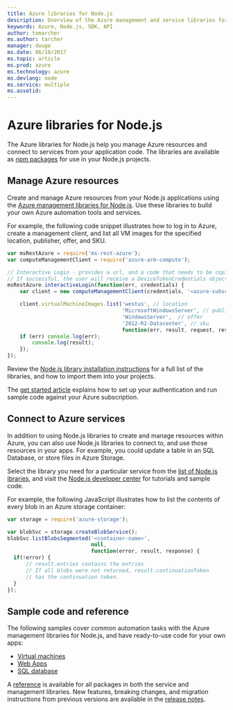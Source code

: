 ```yaml
---
title: Azure libraries for Node.js
description: Overview of the Azure management and service libraries for Node.js
keywords: Azure, Node.js, SDK, API
author: tomarcher
ms.author: tarcher
manager: douge
ms.date: 06/10/2017
ms.topic: article
ms.prod: azure
ms.technology: azure
ms.devlang: node
ms.service: multiple
ms.assetid: 
---
```


# Azure libraries for Node.js

The Azure libraries for Node.js help you manage Azure resources and connect to services from your application code. The libraries are available as [npm packages](node-sdk-azure-install.md) for use in your Node.js projects. 

## Manage Azure resources

Create and manage Azure resources from your Node.js applications using the [Azure management libraries for Node.js](node-sdk-azure-get-started.md). Use these libraries to build your own Azure automation tools and services. 

For example, the following code snippet illustrates how to log in to Azure, create a management client, and list all VM images for the specified location, publisher, offer, and SKU.

```javascript
var msRestAzure = require('ms-rest-azure');
var computeManagementClient = require('azure-arm-compute');

// Interactive Login - provides a url, and a code that needs to be copied and pasted in a browser.  
// If successful, the user will receive a DeviceTokenCredentials object. 
msRestAzure.interactiveLogin(function(err, credentials) {
	var client = new computeManagementClient(credentials, '<azure-subscription-id>');

	client.virtualMachineImages.list('westus', // location
                                     'MicrosoftWindowsServer', // publisher name 
                                     'WindowsServer',  // offer
                                     '2012-R2-Datacenter', // sku
                                     function(err, result, request, response) {
	if (err) console.log(err);
		console.log(result);
	});
});
```

Review the [Node.js library installation instructions](node-sdk-azure-install.md) for a full list of the libraries, and how to import them into your projects. 

The [get started article](node-sdk-azure-get-started.md) explains how to set up your authentication and run sample code against your Azure subscription. 

## Connect to Azure services

In addition to using Node.js libraries to create and manage resources within Azure, you can also use Node.js libraries to connect to, and use those resources in your apps. For example, you could update a table in an SQL Database, or store files in Azure Storage. 

Select the library you need for a particular service from the [list of Node.js ibraries](node-sdk-azure-install.md), and visit the [Node.js developer center](https://azure.microsoft.com/develop/nodejs/) for tutorials and sample code.

For example, the following JavaScript illustrates how to list the contents of every blob in an Azure storage container:

```javascript
var storage = require('azure-storage');

var blobSvc = storage.createBlobService();
blobSvc.listBlobsSegmented('<container-name>', 
                           null, 
                           function(error, result, response) {
  if(!error) { 
      // result.entries contains the entries
      // If all blobs were not returned, result.continuationToken 
      // has the continuation token.
  }
});
```

## Sample code and reference

The following samples cover common automation tasks with the Azure management libraries for Node.js, and have ready-to-use code for your own apps:

- [Virtual machines](node-sdk-azure-virtual-machine-samples.md)
- [Web Apps](node-sdk-azure-web-apps-samples.md)
- [SQL database](node-sdk-azure-sql-database-samples.md)

A [reference](https://docs.microsoft.com/node/api) is available for all packages in both the service and management libraries. New features, breaking changes, and migration instructions from previous versions are available in the [release notes](node-sdk-azure-release-notes.md).